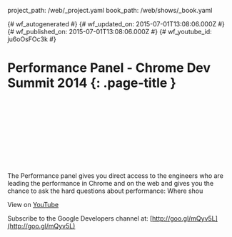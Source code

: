 project_path: /web/_project.yaml
book_path: /web/shows/_book.yaml

{# wf_autogenerated #}
{# wf_updated_on: 2015-07-01T13:08:06.000Z #}
{# wf_published_on: 2015-07-01T13:08:06.000Z #}
{# wf_youtube_id: ju6oOsFOc3k #}

# Performance Panel - Chrome Dev Summit 2014 {: .page-title }


<div class="video-wrapper">
  <iframe class="devsite-embedded-youtube-video" data-video-id="ju6oOsFOc3k"
          data-autohide="1" data-showinfo="0" frameborder="0" allowfullscreen>
  </iframe>
</div>

The Performance panel gives you direct access to the engineers who are leading the performance in Chrome and on the web and gives you the chance to ask the hard questions about performance: Where shou

View on [YouTube](https://youtu.be/ju6oOsFOc3k)

Subscribe to the Google Developers channel at: [http://goo.gl/mQyv5L](http://goo.gl/mQyv5L)
